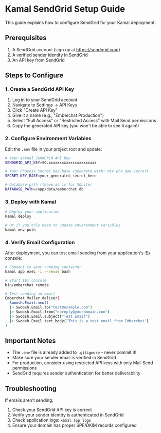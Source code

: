 # Kamal SendGrid Setup Guide

This guide explains how to configure SendGrid for your Kamal deployment.

## Prerequisites

1. A SendGrid account (sign up at https://sendgrid.com)
2. A verified sender identity in SendGrid
3. An API key from SendGrid

## Steps to Configure

### 1. Create a SendGrid API Key

1. Log in to your SendGrid account
2. Navigate to Settings → API Keys
3. Click "Create API Key"
4. Give it a name (e.g., "Emberchat Production")
5. Select "Full Access" or "Restricted Access" with Mail Send permissions
6. Copy the generated API key (you won't be able to see it again!)

### 2. Configure Environment Variables

Edit the `.env` file in your project root and update:

```bash
# Your actual SendGrid API key
SENDGRID_API_KEY=SG.xxxxxxxxxxxxxxxxxxxxxx

# Your Phoenix secret key base (generate with: mix phx.gen.secret)
SECRET_KEY_BASE=your_generated_secret_here

# Database path (leave as is for SQLite)
DATABASE_PATH=/app/data/emberchat.db
```

### 3. Deploy with Kamal

```bash
# Deploy your application
kamal deploy

# Or if you only need to update environment variables
kamal env push
```

### 4. Verify Email Configuration

After deployment, you can test email sending from your application's IEx console:

```bash
# Connect to your running container
kamal app exec -i --reuse bash

# Start IEx console
bin/emberchat remote

# Test sending an email
Emberchat.Mailer.deliver(
  Swoosh.Email.new()
  |> Swoosh.Email.to("test@example.com")
  |> Swoosh.Email.from("noreply@yourdomain.com")
  |> Swoosh.Email.subject("Test Email")
  |> Swoosh.Email.text_body("This is a test email from Emberchat")
)
```

## Important Notes

- The `.env` file is already added to `.gitignore` - never commit it!
- Make sure your sender email is verified in SendGrid
- For production, consider using restricted API keys with only Mail Send permissions
- SendGrid requires sender authentication for better deliverability

## Troubleshooting

If emails aren't sending:

1. Check your SendGrid API key is correct
2. Verify your sender identity is authenticated in SendGrid
3. Check application logs: `kamal app logs`
4. Ensure your domain has proper SPF/DKIM records configured